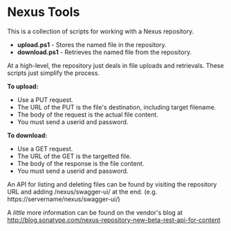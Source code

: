# Nexus Tools

This is a collection of scripts for working with a Nexus repository.

* **upload.ps1** - Stores the named file in the repository.
* **download.ps1** - Retrieves the named file from the repository.

At a high-level, the repository just deals in file uploads and retrievals.
These scripts just simplify the process.

**To upload:**
* Use a PUT request.
* The URL of the PUT is the file's destination, including target filename.
* The body of the request is the actual file content.
* You must send a userid and password.

**To download:**
* Use a GET request.
* The URL of the GET is the targetted file.
* The body of the response is the file content.
* You must send a userid and password.

An API for listing and deleting files can be found by visiting the repository URL and adding /nexus/swagger-ui/ at the end.
(e.g. https://servername/nexus/swagger-ui/)

A *little* more information can be found on the vendor's blog at http://blog.sonatype.com/nexus-repository-new-beta-rest-api-for-content

